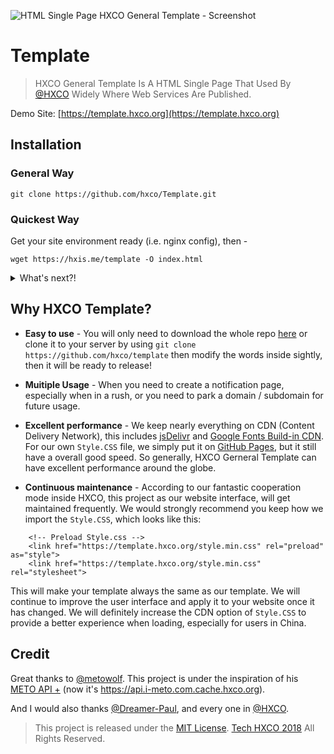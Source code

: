 ![HTML Single Page HXCO General Template - Screenshot](https://upload.cc/i1/2018/10/22/yX50bQ.png "HXCO General Template")


# Template
> HXCO General Template Is A HTML Single Page That Used By [@HXCO](https://github.com/hxco) Widely Where Web Services Are Published.

Demo Site: [https://template.hxco.org](https://template.hxco.org)

## Installation

### General Way

```
git clone https://github.com/hxco/Template.git
```

### Quickest Way

Get your site environment ready (i.e. nginx config), then -
```
wget https://hxis.me/template -O index.html
```
<details><summary>What's next?! </summary>
<p>

```bash
C:\Users\imhx>wget https://hxis.me/template -O index.html
--2019-01-05 15:31:59--  https://hxis.me/template
Resolving hxis.me (hxis.me)... 104.24.127.157, 104.24.126.157
Connecting to hxis.me (hxis.me)|104.24.127.157|:443... connected.
HTTP request sent, awaiting response... 301 Moved Permanently
Location: https://raw.githubusercontent.com/hxco/Template/master/index.html [following]
--2019-01-05 15:32:00--  https://raw.githubusercontent.com/hxco/Template/master/index.html
Resolving raw.githubusercontent.com (raw.githubusercontent.com)... 151.101.108.133
Connecting to raw.githubusercontent.com (raw.githubusercontent.com)|151.101.108.133|:443... connected.
HTTP request sent, awaiting response... 200 OK
Length: 2536 (2.5K) [text/plain]
Saving to: 'index.html'

index.html                       100%[========================================================>]   2.48K  --.-KB/s    in 0.006s

2019-01-05 15:32:01 (407 KB/s) - 'index.html' saved [2536/2536]
```
</p>
</details>


## Why HXCO Template?
 - **Easy to use** - You will only need to download the whole repo [here](https://github.com/hxco/Template/archive/master.zip) or clone it to your server by using `git clone https://github.com/hxco/template` then modify the words inside sightly, then it will be ready to release!

- **Muitiple Usage** - When you need to create a notification page, especially when in a rush, or you need to park a domain / subdomain for future usage.

- **Excellent performance** - We keep nearly everything on CDN (Content Delivery Network), this includes [jsDelivr](https://jsdelivr.com) and [Google Fonts Build-in CDN](https://font.google.com). For our own `Style.CSS` file, we simply put it on [GitHub Pages](https://pages.github.com), but it still have a overall good speed. So generally, HXCO Gerneral Template can have excellent performance around the globe.

- **Continuous maintenance** - According to our fantastic cooperation mode inside HXCO, this project as our website interface, will get maintained frequently. We would strongly recommend you keep how we import the `Style.CSS`, which looks like this:

```    
    <!-- Preload Style.css -->
    <link href="https://template.hxco.org/style.min.css" rel="preload" as="style">
    <link href="https://template.hxco.org/style.min.css" rel="stylesheet">
```

This will make your template always the same as our template. We will continue to improve the user interface and apply it to your website once it has changed. We will definitely increase the CDN option of `Style.CSS` to provide a better experience when loading, especially for users in China.

## Credit
Great thanks to [@metowolf](https://github.com/metowolf). This project is under the inspiration of his [METO API +](https://api.i-meto.com) (now it's https://api.i-meto.com.cache.hxco.org).

And I would also thanks [@Dreamer-Paul](https://github.com/dreamer-paul), and every one in [@HXCO](https://hxco.org).


> This project is released under the [MIT License](https://github.com/hxco/Template/blob/master/LICENSE). [Tech HXCO 2018](https://github.com/hxco) All Rights Reserved.
